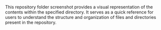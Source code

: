 This repository folder screenshot provides a visual representation of the contents within the specified directory. 
It serves as a quick reference for users to understand the structure and organization of files and directories present in the repository.
